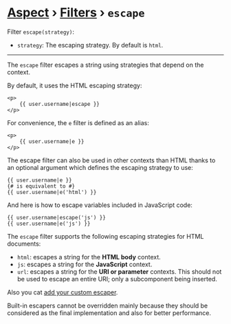 [Aspect](./../../readme.md) › [Filters](./../filters.md) › `escape`
===============

<!-- {% raw %} -->

Filter `escape(strategy)`:
* `strategy`: The escaping strategy. By default is `html`.

---

The `escape` filter escapes a string using strategies that depend on the context.

By default, it uses the HTML escaping strategy:

```twig
<p>
    {{ user.username|escape }}
</p>
```

For convenience, the `e` filter is defined as an alias:

```twig
<p>
    {{ user.username|e }}
</p>
```

The escape filter can also be used in other contexts than HTML thanks to an optional 
argument which defines the escaping strategy to use:

```twig
{{ user.username|e }}
{# is equivalent to #}
{{ user.username|e('html') }}
```

And here is how to escape variables included in JavaScript code:

```twig
{{ user.username|escape('js') }}
{{ user.username|e('js') }}
```

The `escape` filter supports the following escaping strategies for HTML documents:

* `html`: escapes a string for the **HTML body** context.
* `js`: escapes a string for the **JavaScript** context.
* `url`: escapes a string for the **URI or parameter** contexts. 
   This should not be used to escape an entire URI; only a subcomponent being inserted.

Also you cat [add your custom escaper](./api.md#custom-escaper).
   
Built-in escapers cannot be overridden mainly because they should be considered 
as the final implementation and also for better performance.

<!-- {% endraw %} -->